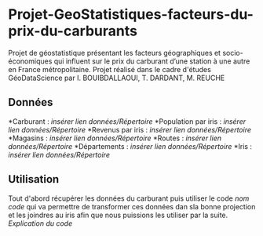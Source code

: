 # Projet-GeoStatistiques-facteurs-du-prix-du-carburants
Projet de géostatistique présentant les facteurs géographiques et socio-économiques qui influent sur le prix du carburant d’une station à une autre en France métropolitaine.
Projet réalisé dans le cadre d'études GéoDataScience par I. BOUIBDALLAOUI, T. DARDANT, M. REUCHE

## Données
*Carburant : _insérer lien données/Répertoire_
*Population par iris : _insérer lien données/Répertoire_
*Revenus par iris : _insérer lien données/Répertoire_
*Magasins : _insérer lien données/Répertoire_
*Routes : _insérer lien données/Répertoire_
*Départements : _insérer lien données/Répertoire_
*Iris : _insérer lien données/Répertoire_

## Utilisation 
Tout d'abord récupérer les données du carburant puis utiliser le code _nom code_ qui va permettre de transformer ces données dan sla bonne projection et les joindres au iris afin que nous puissions les utiliser par la suite. 
_Explication du code_

  
